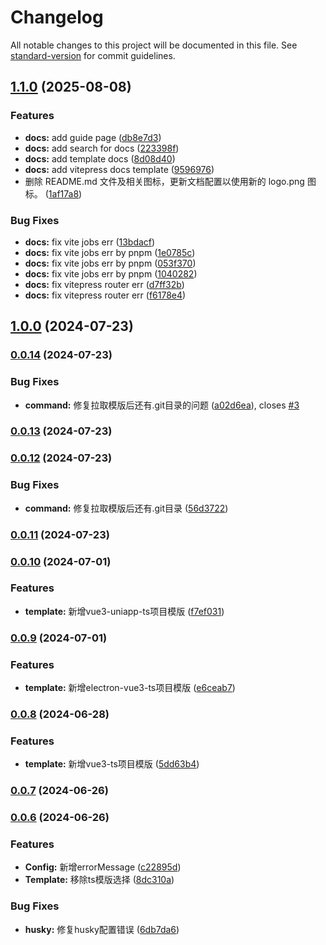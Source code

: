 # Changelog

All notable changes to this project will be documented in this file. See [standard-version](https://github.com/conventional-changelog/standard-version) for commit guidelines.

## [1.1.0](https://github.com/guizimo/said-cli/compare/v1.0.0...v1.1.0) (2025-08-08)


### Features

* **docs:** add guide page ([db8e7d3](https://github.com/guizimo/said-cli/commit/db8e7d391625a6903328e13fe5cc717b044e8b91))
* **docs:** add search for docs ([223398f](https://github.com/guizimo/said-cli/commit/223398f2880fe6273ca5428c86bc794a14c4209e))
* **docs:** add template docs ([8d08d40](https://github.com/guizimo/said-cli/commit/8d08d40db9e1aad5d947764cc2877c2f34534135))
* **docs:** add vitepress docs template ([9596976](https://github.com/guizimo/said-cli/commit/9596976eeb6ad02574cccae54ab1dc7428fe7bae))
* 删除 README.md 文件及相关图标，更新文档配置以使用新的 logo.png 图标。 ([1af17a8](https://github.com/guizimo/said-cli/commit/1af17a871101458d022014f0c1a6b5638c6c8bb4))


### Bug Fixes

* **docs:** fix vite jobs err ([13bdacf](https://github.com/guizimo/said-cli/commit/13bdacf1a8691ce12a78bf0b8ac9cf061a95369f))
* **docs:** fix vite jobs err by pnpm ([1e0785c](https://github.com/guizimo/said-cli/commit/1e0785c1336a643249a13306757c4e8b2ed53157))
* **docs:** fix vite jobs err by pnpm ([053f370](https://github.com/guizimo/said-cli/commit/053f370d58807838385b00dd946cb58efcab0afe))
* **docs:** fix vite jobs err by pnpm ([1040282](https://github.com/guizimo/said-cli/commit/104028237e5c86c3d37427f8371d681d4f126e99))
* **docs:** fix vitepress router err ([d7ff32b](https://github.com/guizimo/said-cli/commit/d7ff32bfda267b7da3d01d5c3b557f15b37378c8))
* **docs:** fix vitepress router err ([f6178e4](https://github.com/guizimo/said-cli/commit/f6178e44a717324acecca4081604662eb55c15e3))

## [1.0.0](https://github.com/guizimo/said-cli/compare/v0.0.14...v1.0.0) (2024-07-23)

### [0.0.14](https://github.com/guizimo/said-cli/compare/v0.0.13...v0.0.14) (2024-07-23)


### Bug Fixes

* **command:** 修复拉取模版后还有.git目录的问题 ([a02d6ea](https://github.com/guizimo/said-cli/commit/a02d6ea4a53d4b479cc3b7b1b9cd735e5c48748c)), closes [#3](https://github.com/guizimo/said-cli/issues/3)

### [0.0.13](https://github.com/guizimo/said-cli/compare/v0.0.12...v0.0.13) (2024-07-23)

### [0.0.12](https://github.com/guizimo/said-cli/compare/v0.0.11...v0.0.12) (2024-07-23)


### Bug Fixes

* **command:** 修复拉取模版后还有.git目录 ([56d3722](https://github.com/guizimo/said-cli/commit/56d37221c84302a0ef2c7b7c05ac189cf97a8a01))

### [0.0.11](https://github.com/guizimo/said-cli/compare/v0.0.10...v0.0.11) (2024-07-23)

### [0.0.10](https://github.com/guizimo/said-cli/compare/v0.0.9...v0.0.10) (2024-07-01)


### Features

* **template:** 新增vue3-uniapp-ts项目模版 ([f7ef031](https://github.com/guizimo/said-cli/commit/f7ef0318dce07cbd97fc6877fd3ebc46fbc41a51))

### [0.0.9](https://github.com/guizimo/said-cli/compare/v0.0.8...v0.0.9) (2024-07-01)


### Features

* **template:** 新增electron-vue3-ts项目模版 ([e6ceab7](https://github.com/guizimo/said-cli/commit/e6ceab7f169e3f0e23e3c74a7bda26ff72309351))

### [0.0.8](https://github.com/guizimo/said-cli/compare/v0.0.7...v0.0.8) (2024-06-28)


### Features

* **template:** 新增vue3-ts项目模版 ([5dd63b4](https://github.com/guizimo/said-cli/commit/5dd63b467257a518dabd4c7b174af013a0b9e3e4))

### [0.0.7](https://github.com/guizimo/said-cli/compare/v0.0.6...v0.0.7) (2024-06-26)

### [0.0.6](https://github.com/guizimo/said-cli/compare/v0.0.5...v0.0.6) (2024-06-26)


### Features

* **Config:** 新增errorMessage ([c22895d](https://github.com/guizimo/said-cli/commit/c22895d0c5302109d0ee39a1bd0b74f8707fb87a))
* **Template:** 移除ts模版选择 ([8dc310a](https://github.com/guizimo/said-cli/commit/8dc310a06a2d753acad0b505d70a8d82887fcbe9))


### Bug Fixes

* **husky:** 修复husky配置错误 ([6db7da6](https://github.com/guizimo/said-cli/commit/6db7da6d2863af7e6965ed90c272981bdb591f37))
